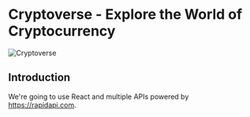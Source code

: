 # Cryptoverse - Explore the World of Cryptocurrency

![Cryptoverse](https://i.ibb.co/8gh5Jc8/image.png)

## Introduction
We're going to use React and multiple APIs powered by https://rapidapi.com.

